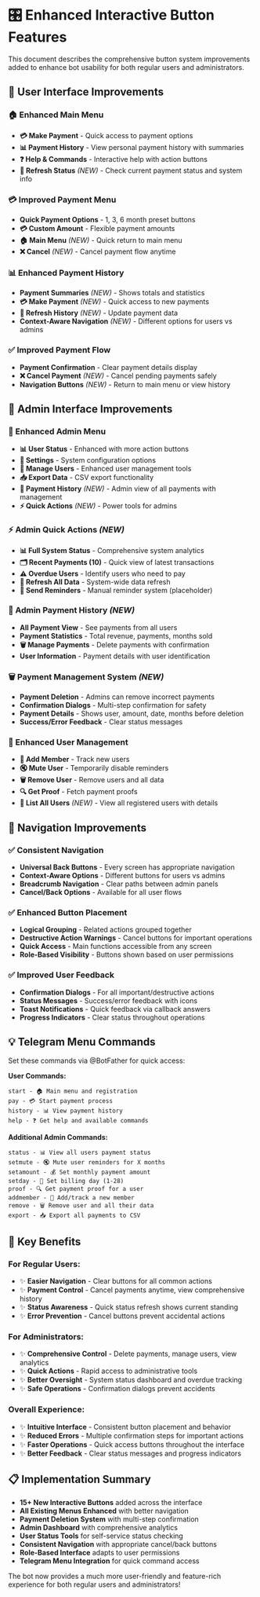 # 🎛️ Enhanced Interactive Button Features

This document describes the comprehensive button system improvements added to enhance bot usability for both regular users and administrators.

## 📱 User Interface Improvements

### 🏠 Enhanced Main Menu
- **💳 Make Payment** - Quick access to payment options
- **📊 Payment History** - View personal payment history with summaries  
- **❓ Help & Commands** - Interactive help with action buttons
- **🔄 Refresh Status** *(NEW)* - Check current payment status and system info

### 💳 Improved Payment Menu
- **Quick Payment Options** - 1, 3, 6 month preset buttons
- **💳 Custom Amount** - Flexible payment amounts
- **🏠 Main Menu** *(NEW)* - Quick return to main menu
- **❌ Cancel** *(NEW)* - Cancel payment flow anytime

### 📊 Enhanced Payment History
- **Payment Summaries** *(NEW)* - Shows totals and statistics
- **💳 Make Payment** *(NEW)* - Quick access to new payments
- **🔄 Refresh History** *(NEW)* - Update payment data
- **Context-Aware Navigation** *(NEW)* - Different options for users vs admins

### ✅ Improved Payment Flow
- **Payment Confirmation** - Clear payment details display
- **❌ Cancel Payment** *(NEW)* - Cancel pending payments safely
- **Navigation Buttons** *(NEW)* - Return to main menu or view history

## 🔧 Admin Interface Improvements

### 🔧 Enhanced Admin Menu
- **📊 User Status** - Enhanced with more action buttons
- **🔧 Settings** - System configuration options
- **👥 Manage Users** - Enhanced user management tools
- **📥 Export Data** - CSV export functionality
- **💾 Payment History** *(NEW)* - Admin view of all payments with management
- **⚡ Quick Actions** *(NEW)* - Power tools for admins

### ⚡ Admin Quick Actions *(NEW)*
- **📊 Full System Status** - Comprehensive system analytics
- **🗂️ Recent Payments (10)** - Quick view of latest transactions
- **⚠️ Overdue Users** - Identify users who need to pay
- **🔄 Refresh All Data** - System-wide data refresh
- **🚨 Send Reminders** - Manual reminder system (placeholder)

### 💾 Admin Payment History *(NEW)*
- **All Payment View** - See payments from all users
- **Payment Statistics** - Total revenue, payments, months sold
- **🗑️ Manage Payments** - Delete payments with confirmation
- **User Information** - Payment details with user identification

### 🗑️ Payment Management System *(NEW)*
- **Payment Deletion** - Admins can remove incorrect payments
- **Confirmation Dialogs** - Multi-step confirmation for safety
- **Payment Details** - Shows user, amount, date, months before deletion
- **Success/Error Feedback** - Clear status messages

### 👥 Enhanced User Management
- **👤 Add Member** - Track new users
- **🔇 Mute User** - Temporarily disable reminders
- **🗑️ Remove User** - Remove users and all data
- **🔍 Get Proof** - Fetch payment proofs
- **👥 List All Users** *(NEW)* - View all registered users with details

## 🎯 Navigation Improvements

### ✅ Consistent Navigation
- **Universal Back Buttons** - Every screen has appropriate navigation
- **Context-Aware Options** - Different buttons for users vs admins
- **Breadcrumb Navigation** - Clear paths between admin panels
- **Cancel/Back Options** - Available for all user flows

### ✅ Enhanced Button Placement
- **Logical Grouping** - Related actions grouped together
- **Destructive Action Warnings** - Cancel buttons for important operations
- **Quick Access** - Main functions accessible from any screen
- **Role-Based Visibility** - Buttons shown based on user permissions

### ✅ Improved User Feedback
- **Confirmation Dialogs** - For all important/destructive actions
- **Status Messages** - Success/error feedback with icons
- **Toast Notifications** - Quick feedback via callback answers
- **Progress Indicators** - Clear status throughout operations

## 💡 Telegram Menu Commands

Set these commands via @BotFather for quick access:

**User Commands:**
```
start - 🏠 Main menu and registration
pay - 💳 Start payment process
history - 📊 View payment history  
help - ❓ Get help and available commands
```

**Additional Admin Commands:**
```
status - 📊 View all users payment status
setmute - 🔇 Mute user reminders for X months
setamount - 💰 Set monthly payment amount
setday - 📅 Set billing day (1-28)
proof - 🔍 Get payment proof for a user
addmember - 👤 Add/track a new member
remove - 🗑️ Remove user and all their data
export - 📥 Export all payments to CSV
```

## 🚀 Key Benefits

### For Regular Users:
- ✨ **Easier Navigation** - Clear buttons for all common actions
- ✨ **Payment Control** - Cancel payments anytime, view comprehensive history
- ✨ **Status Awareness** - Quick status refresh shows current standing
- ✨ **Error Prevention** - Cancel buttons prevent accidental actions

### For Administrators:
- ✨ **Comprehensive Control** - Delete payments, manage users, view analytics
- ✨ **Quick Actions** - Rapid access to administrative tools
- ✨ **Better Oversight** - System status dashboard and overdue tracking
- ✨ **Safe Operations** - Confirmation dialogs prevent accidents

### Overall Experience:
- ✨ **Intuitive Interface** - Consistent button placement and behavior
- ✨ **Reduced Errors** - Multiple confirmation steps for important actions
- ✨ **Faster Operations** - Quick access buttons throughout the interface
- ✨ **Better Feedback** - Clear status messages and progress indicators

## 📋 Implementation Summary

- **15+ New Interactive Buttons** added across the interface
- **All Existing Menus Enhanced** with better navigation
- **Payment Deletion System** with multi-step confirmation
- **Admin Dashboard** with comprehensive analytics
- **User Status Tools** for self-service status checking
- **Consistent Navigation** with appropriate cancel/back buttons
- **Role-Based Interface** adapts to user permissions
- **Telegram Menu Integration** for quick command access

The bot now provides a much more user-friendly and feature-rich experience for both regular users and administrators!